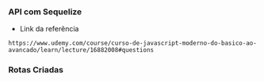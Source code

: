 ### API com Sequelize

* Link da referência
```
https://www.udemy.com/course/curso-de-javascript-moderno-do-basico-ao-avancado/learn/lecture/16882008#questions
```

### Rotas Criadas